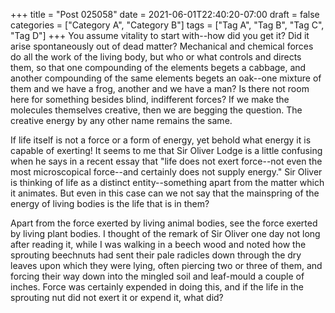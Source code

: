+++
title = "Post 025058"
date = 2021-06-01T22:40:20-07:00
draft = false
categories = ["Category A", "Category B"]
tags = ["Tag A", "Tag B", "Tag C", "Tag D"]
+++
You assume vitality to start with--how did you get it? Did it arise spontaneously out of dead matter? Mechanical and chemical forces do all the work of the living body, but who or what controls and directs them, so that one compounding of the elements begets a cabbage, and another compounding of the same elements begets an oak--one mixture of them and we have a frog, another and we have a man? Is there not room here for something besides blind, indifferent forces? If we make the molecules themselves creative, then we are begging the question. The creative energy by any other name remains the same.

If life itself is not a force or a form of energy, yet behold what energy it is capable of exerting! It seems to me that Sir Oliver Lodge is a little confusing when he says in a recent essay that "life does not exert force--not even the most microscopical force--and certainly does not supply energy." Sir Oliver is thinking of life as a distinct entity--something apart from the matter which it animates. But even in this case can we not say that the mainspring of the energy of living bodies is the life that is in them?

Apart from the force exerted by living animal bodies, see the force exerted by living plant bodies. I thought of the remark of Sir Oliver one day not long after reading it, while I was walking in a beech wood and noted how the sprouting beechnuts had sent their pale radicles down through the dry leaves upon which they were lying, often piercing two or three of them, and forcing their way down into the mingled soil and leaf-mould a couple of inches. Force was certainly expended in doing this, and if the life in the sprouting nut did not exert it or expend it, what did?
